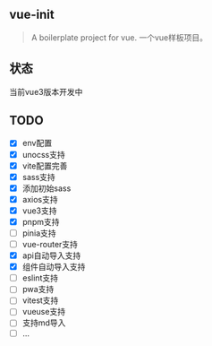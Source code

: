 ## vue-init

> A boilerplate project for vue. 一个vue样板项目。

## 状态

当前vue3版本开发中

## TODO

- [x] env配置
- [x] unocss支持
- [x] vite配置完善
- [x] sass支持
- [x] 添加初始sass
- [x] axios支持
- [x] vue3支持
- [x] pnpm支持
- [ ] pinia支持
- [ ] vue-router支持
- [x] api自动导入支持
- [x] 组件自动导入支持
- [ ] eslint支持
- [ ] pwa支持
- [ ] vitest支持
- [ ] vueuse支持
- [ ] 支持md导入
- [ ] ...